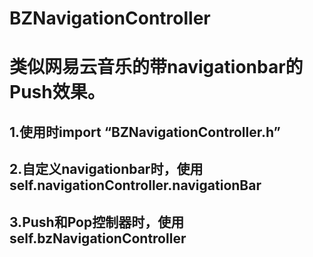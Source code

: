 # BZNavigationController

# 类似网易云音乐的带navigationbar的Push效果。

## 1.使用时import “BZNavigationController.h”

## 2.自定义navigationbar时，使用 self.navigationController.navigationBar

## 3.Push和Pop控制器时，使用 self.bzNavigationController
